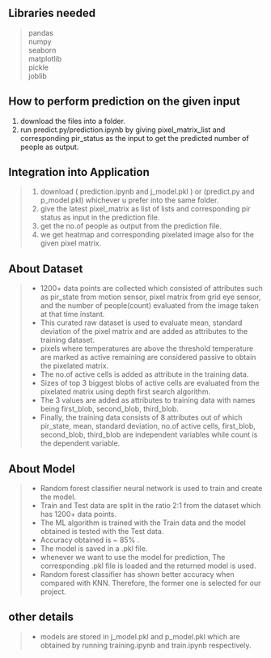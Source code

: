 ## Libraries needed
> pandas<br>
> numpy<br>
> seaborn<br>
> matplotlib<br>
> pickle<br>
> joblib<br>

## How to perform prediction on the given input
1) download the files into a folder.
2) run predict.py/prediction.ipynb by giving pixel_matrix_list and corresponding pir_status as the input to get the predicted number of people as output.

## Integration into Application
> 1) download ( prediction.ipynb and j_model.pkl ) or (predict.py and p_model.pkl) whichever u prefer into the same folder.
> 2) give the latest  pixel_matrix as list of lists and corresponding pir status as input in the prediction file.
> 3) get the no.of people as output from the prediction file.
> 4) we get heatmap and corresponding pixelated image also for the given pixel matrix.

## About Dataset
> - 1200+ data points are collected which consisted of attributes such as pir_state from motion sensor, pixel matrix from grid eye sensor, and the number of people(count) evaluated from the image taken at that time instant.<br>
> - This curated raw dataset is used to evaluate mean, standard deviation of the pixel matrix and are added as attributes to the training dataset.<br>
> - pixels where temperatures are above the threshold temperature are marked as active  remaining are considered passive to obtain the pixelated matrix.<br>
> - The no.of active cells is added as attribute in the training data.<br>
> - Sizes of top 3 biggest blobs of active cells are evaluated from the pixelated matrix using depth first search algorithm.<br>
> - The 3 values are added as attributes to training data with names being first_blob, second_blob, third_blob.<br>
> - Finally, the training data consists of 8 attributes out of which pir_state, mean, standard deviation, no.of active cells, first_blob, second_blob, third_blob are independent variables while count is the dependent variable.<br>

## About Model
> - Random forest classifier neural network is used to train and create the model.<br>
> - Train and Test data are split in the ratio 2:1 from the dataset which has 1200+ data points.<br>
> - The ML algorithm is trained with the Train data and the model obtained is tested with the Test data.<br>
> - Accuracy obtained is ~ 85% . <br> 
> - The model is saved in a .pkl file.<br>
> - whenever we want to use the model for prediction, The corresponding .pkl file is loaded and the returned model is used.<br>
> - Random forest classifier has shown better accuracy when compared with KNN. Therefore, the former one is selected for our project.

## other details
> - models are stored in j_model.pkl and p_model.pkl which are obtained by running training.ipynb and train.ipynb respectively.

